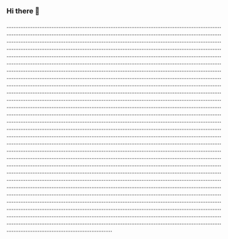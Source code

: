 ### Hi there 👋

.............................................................................................................................................................................................................................................................................................................................................................................................................................................................................................................................................................................................................................................................................................................................................................................................................................................................................................................................................................................................................................................................................................................................................................................................................................................................................................................................................................................................................................................................................................................................................................................................................................................................................................................................................................................................................................................................................................................................................................................................................................................................................................................................................................................................................................................................................................................................................................................................................................................................................................................................................................................................................................................................................................................................................................................................................................................................................................................................................................................................................................................................................................................................................................................................................................................................................................................................................................................................................................................................................................................................................................................................................................................................................